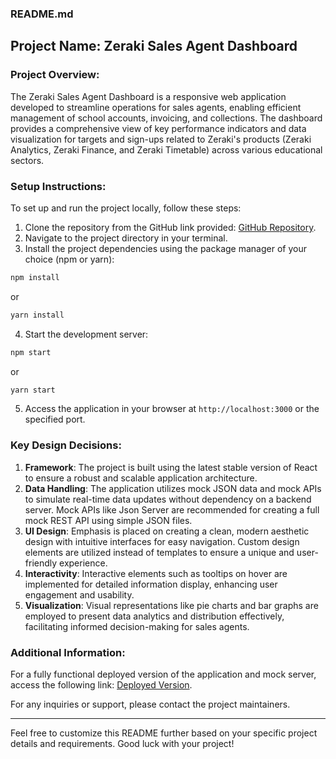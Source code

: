 ### README.md

## Project Name: Zeraki Sales Agent Dashboard

### Project Overview:
The Zeraki Sales Agent Dashboard is a responsive web application developed to streamline operations for sales agents, enabling efficient management of school accounts, invoicing, and collections. The dashboard provides a comprehensive view of key performance indicators and data visualization for targets and sign-ups related to Zeraki's products (Zeraki Analytics, Zeraki Finance, and Zeraki Timetable) across various educational sectors.

### Setup Instructions:
To set up and run the project locally, follow these steps:

1. Clone the repository from the GitHub link provided: [GitHub Repository](https://github.com/Ciamuthama/Sales_Dashboard).
2. Navigate to the project directory in your terminal.
3. Install the project dependencies using the package manager of your choice (npm or yarn):

```bash
npm install
```
or
```bash
yarn install
```
4. Start the development server:

```bash
npm start
```
or
```bash
yarn start
```
5. Access the application in your browser at `http://localhost:3000` or the specified port.

### Key Design Decisions:
1. **Framework**: The project is built using the latest stable version of React to ensure a robust and scalable application architecture.
2. **Data Handling**: The application utilizes mock JSON data and mock APIs to simulate real-time data updates without dependency on a backend server. Mock APIs like Json Server are recommended for creating a full mock REST API using simple JSON files.
3. **UI Design**: Emphasis is placed on creating a clean, modern aesthetic design with intuitive interfaces for easy navigation. Custom design elements are utilized instead of templates to ensure a unique and user-friendly experience.
4. **Interactivity**: Interactive elements such as tooltips on hover are implemented for detailed information display, enhancing user engagement and usability.
5. **Visualization**: Visual representations like pie charts and bar graphs are employed to present data analytics and distribution effectively, facilitating informed decision-making for sales agents.

### Additional Information:
For a fully functional deployed version of the application and mock server, access the following link: [Deployed Version](https://zeraki-sales-agent-dashboard.netlify.app).

For any inquiries or support, please contact the project maintainers.

---
Feel free to customize this README further based on your specific project details and requirements. Good luck with your project!  

